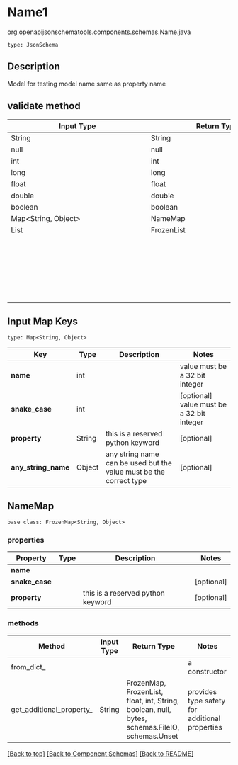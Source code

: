 # Name1
org.openapijsonschematools.components.schemas.Name.java
```
type: JsonSchema
```

## Description
Model for testing model name same as property name

## validate method
| Input Type | Return Type | Notes |
| ---------- | ----------- | ----- |
| String | String | |
| null | null | |
| int | int | |
| long | long | |
| float | float | |
| double | double | |
| boolean | boolean | |
| Map<String, Object> | NameMap | |
| List<Object> | FrozenList<Object> | |

## Input Map Keys
```
type: Map<String, Object>
```
Key | Type |  Description | Notes
------------ | ------------- | ------------- | -------------
**name** | int |  | value must be a 32 bit integer
**snake_case** | int |  | [optional] value must be a 32 bit integer
**property** | String | this is a reserved python keyword | [optional]
**any_string_name** | Object | any string name can be used but the value must be the correct type | [optional]

## NameMap
```
base class: FrozenMap<String, Object>
```

### properties
Property | Type | Description | Notes
-------- | ---- | ----------- | -----
**name** |  |  |
**snake_case** |  |  | [optional]
**property** |  | this is a reserved python keyword | [optional]

### methods
Method | Input Type | Return Type | Notes
------ | ---------- | ----------- | ------
from_dict_ |  |  | a constructor
get_additional_property_ | String | FrozenMap, FrozenList, float, int, String, boolean, null, bytes, schemas.FileIO, schemas.Unset | provides type safety for additional properties

[[Back to top]](#top) [[Back to Component Schemas]](../../../README.md#Component-Schemas) [[Back to README]](../../../README.md)
